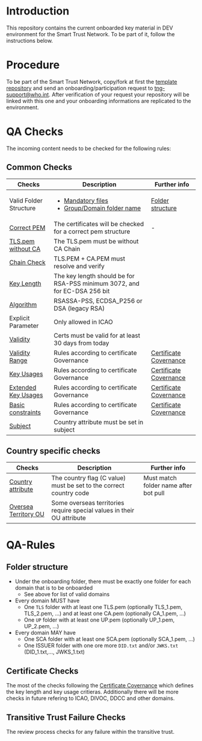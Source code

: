 # Introduction

This repository contains the current onboarded key material in DEV environment for the Smart Trust Network. To be part of it, follow the instructions below.

# Procedure

To be part of the Smart Trust Network, copy/fork at first the [template repository](https://github.com/WorldHealthOrganization/tng-participant-template) and send an onboarding/participation request to tng-support@who.int. After verification of your request your repository will be linked with this one and your onboarding informations are replicated to the environment.

# QA Checks

The incoming content needs to be checked for the following rules:

## Common Checks
|Checks|Description|Further info|
|----|-----------|-----|
|Valid Folder Structure|<ul><li>[Mandatory files](scripts/tests/folder_mandatory_files.py)</li><li>[Group/Domain folder name](scripts/tests/groups_domains.py)| [Folder structure](#folder-structure) |
|[Correct PEM](scripts/tests/valid_pem.py) | The certificates will be checked for a correct pem structure|-|
|[TLS.pem without CA](scripts/tests/tls_pem_without_chain.py)| The TLS.pem must be without CA Chain|
|[Chain Check](scripts/tests/chain_check.py)| TLS.PEM + CA.PEM must resolve and verify| 
|[Key Length](scripts/tests/key_length.py)| The key length should be for RSA-PSS minimum 3072, and for EC-DSA 256 bit|
|[Algorithm](scripts/tests/signature_algorithm.py)| RSASSA-PSS, ECDSA_P256 or DSA (legacy RSA)|
|Explicit Parameter| Only allowed in ICAO | 
|[Validity](scripts/tests/validity.py)| Certs must be valid for at least 30 days from today |
|[Validity Range](scripts/tests/validity_range.py)| Rules according to certificate Governance | [Certificate Covernance](https://github.com/WorldHealthOrganization/smart-trust/blob/main/input/pagecontent/concepts_certificate_governance.md)
|[Key Usages](scripts/tests/key_usage.py)| Rules according to certificate Governance | [Certificate Covernance](https://github.com/WorldHealthOrganization/smart-trust/blob/main/input/pagecontent/concepts_certificate_governance.md)
|[Extended Key Usages](scripts/tests/extended_key_usage.py)| Rules according to certificate Governance | [Certificate Covernance](https://github.com/WorldHealthOrganization/smart-trust/blob/main/input/pagecontent/concepts_certificate_governance.md)
|[Basic constraints](scripts/tests/basic_constraints.py)| Rules according to certificate Governance | [Certificate Covernance](https://github.com/WorldHealthOrganization/smart-trust/blob/main/input/pagecontent/concepts_certificate_governance.md)
|[Subject](scripts/tests/subject_format.py)| Country attribute must be set in subject |

## Country specific checks

|Checks|Description|Further info|
|----|-----------|-----|
|[Country attribute](scripts/tests/country_flag.py)| The country flag (C value) must be set to the correct country code | Must match folder name after bot pull
|[Oversea Territory OU](scripts/tests/oversea_territory.py) | Some overseas territories require special values in their OU attribute|

# QA-Rules
## Folder structure
- Under the onboarding folder, there must be exactly one folder for each domain that is to be onboarded 
  - See above for list of valid domains
- Every domain MUST have 
  - One `TLS` folder with at least one TLS.pem (optionally TLS_1.pem, TLS_2.pem, ...) and at least one CA.pem (optionally CA_1.pem, ...)
  - One `UP` folder with at least one UP.pem (optionally UP_1.pem, UP_2.pem, ...)
- Every domain MAY have
  - One SCA folder with at least one SCA.pem (optionally SCA_1.pem, ...)
  - One ISSUER folder with one ore more `DID.txt` and/or `JWKS.txt` (DID_1.txt,..., JWKS_1.txt)
## Certificate Checks

The most of the checks following the [Certificate Covernance](https://github.com/WorldHealthOrganization/smart-trust/blob/main/input/pagecontent/concepts_certificate_governance.md) which defines the key length and key usage critieras. Additionally there will be more checks in future refering to ICAO, DIVOC, DDCC and other domains.

## Transitive Trust Failure Checks

The review process checks for any failure within the transitive trust.

